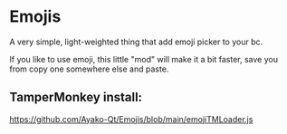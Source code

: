 # Emojis

A very simple, light-weighted thing that add emoji picker to your bc.

If you like to use emoji, this little "mod" will make it a bit faster, save you from copy one somewhere else and paste.

## TamperMonkey install:
https://github.com/Ayako-Qt/Emojis/blob/main/emojiTMLoader.js
